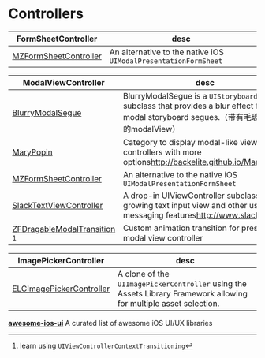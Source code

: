# Controllers

**FormSheetController**|desc
-----------------------|----
[MZFormSheetController](https://github.com/m1entus/MZFormSheetController) | An alternative to the native iOS `UIModalPresentationFormSheet`

**ModalViewController**|desc
-----------------------|----
[BlurryModalSegue](https://github.com/Citrrus/BlurryModalSegue) | BlurryModalSegue is a `UIStoryboardSegue` subclass that provides a blur effect for modal storyboard segues.（带有毛玻璃效果的modalView）
[MaryPopin](https://github.com/Backelite/MaryPopin) |Category to display modal-like view controllers with more options<http://backelite.github.io/MaryPopin/>
[MZFormSheetController](https://github.com/m1entus/MZFormSheetController) | An alternative to the native iOS `UIModalPresentationFormSheet`
[SlackTextViewController](https://github.com/slackhq/SlackTextViewController) | A drop-in UIViewController subclass with a growing text input view and other useful messaging features<http://www.slack.com>
[ZFDragableModalTransition](https://github.com/zoonooz/ZFDragableModalTransition) [^gtd1]|Custom animation transition for present modal view controller

**ImagePickerController**|desc
-------------------------|----
[ELCImagePickerController](https://github.com/B-Sides/ELCImagePickerController) | A clone of the `UIImagePickerController` using the Assets Library Framework allowing for multiple asset selection.

[^gtd1]: learn using `UIViewControllerContextTransitioning`

**[awesome-ios-ui](https://github.com/cjwirth/awesome-ios-ui)**
A curated list of awesome iOS UI/UX libraries

